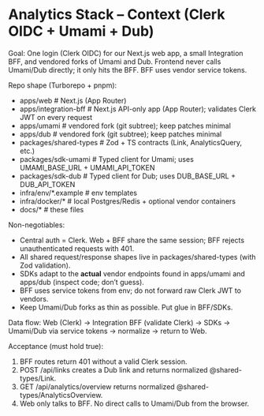 # Analytics Stack – Context (Clerk OIDC + Umami + Dub)

Goal: One login (Clerk OIDC) for our Next.js web app, a small Integration BFF, and vendored forks of Umami and Dub. Frontend never calls Umami/Dub directly; it only hits the BFF. BFF uses vendor service tokens.

Repo shape (Turborepo + pnpm):
- apps/web                # Next.js (App Router)
- apps/integration-bff    # Next.js API-only app (App Router); validates Clerk JWT on every request
- apps/umami              # vendored fork (git subtree); keep patches minimal
- apps/dub                # vendored fork (git subtree); keep patches minimal
- packages/shared-types   # Zod + TS contracts (Link, AnalyticsQuery, etc.)
- packages/sdk-umami      # Typed client for Umami; uses UMAMI_BASE_URL + UMAMI_API_TOKEN
- packages/sdk-dub        # Typed client for Dub; uses DUB_BASE_URL + DUB_API_TOKEN
- infra/env/*.example     # env templates
- infra/docker/*          # local Postgres/Redis + optional vendor containers
- docs/*                  # these files

Non-negotiables:
- Central auth = Clerk. Web + BFF share the same session; BFF rejects unauthenticated requests with 401.
- All shared request/response shapes live in packages/shared-types (with Zod validation).
- SDKs adapt to the **actual** vendor endpoints found in apps/umami and apps/dub (inspect code; don’t guess).
- BFF uses service tokens from env; do not forward raw Clerk JWT to vendors.
- Keep Umami/Dub forks as thin as possible. Put glue in BFF/SDKs.

Data flow:
Web (Clerk) → Integration BFF (validate Clerk) → SDKs → Umami/Dub via service tokens → normalize → return to Web.

Acceptance (must hold true):
1) BFF routes return 401 without a valid Clerk session.
2) POST /api/links creates a Dub link and returns normalized @shared-types/Link.
3) GET /api/analytics/overview returns normalized @shared-types/AnalyticsOverview.
4) Web only talks to BFF. No direct calls to Umami/Dub from the browser.
